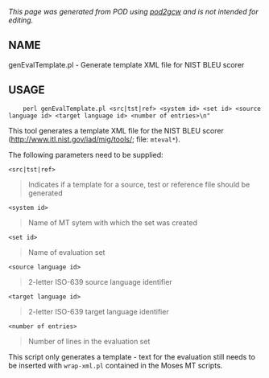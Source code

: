 _This page was generated from POD using [pod2gcw](http://code.google.com/p/pod2gcw) and is not intended for editing._

## NAME ##
genEvalTemplate.pl - Generate template XML file for NIST BLEU scorer

## USAGE ##
```
    perl genEvalTemplate.pl <src|tst|ref> <system id> <set id> <source language id> <target language id> <number of entries>\n"
```
This tool generates a template XML file for the NIST BLEU scorer (<http://www.itl.nist.gov/iad/mig/tools/>; file: `mteval*`).

The following parameters need to be supplied:

`<src|tst|ref>`


> Indicates if a template for a source, test or reference file should be generated

> 
`<system id>`


> Name of MT sytem with which the set was created

> 
`<set id>`


> Name of evaluation set

> 
`<source language id>`


> 2-letter ISO-639 source language identifier

> 
`<target language id>`


> 2-letter ISO-639 target language identifier

> 
`<number of entries>`


> Number of lines in the evaluation set

> 
This script only generates a template - text for the evaluation still needs to be inserted with `wrap-xml.pl` contained in the Moses MT scripts.
